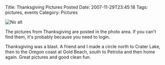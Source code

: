 Title: Thanksgiving Pictures Posted
Date: 2007-11-29T23:45:18
Tags: pictures, events
Category: Pictures

![No alt]({filename}/images/CIMG1483.resized.resized.JPG)

The pictures from Thanksgiving are posted in the photo area. If you can't 
find them, it's probably because you need to login. 

Thanksgiving was a blast. A friend and I made a circle north to Crater 
Lake, then to the Oregon coast at Gold Beach, south to Petrolia and then 
home again. Great pictures and good clean fun.
